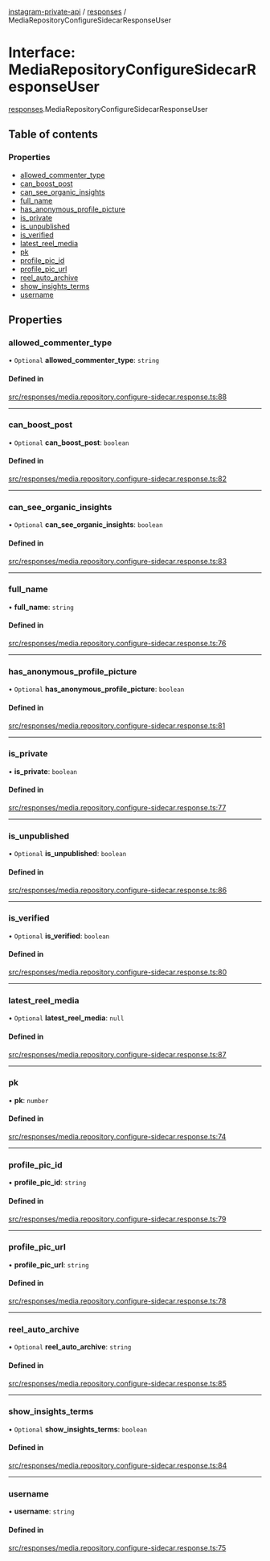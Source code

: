 [instagram-private-api](../../README.md) / [responses](../../modules/responses.md) / MediaRepositoryConfigureSidecarResponseUser

# Interface: MediaRepositoryConfigureSidecarResponseUser

[responses](../../modules/responses.md).MediaRepositoryConfigureSidecarResponseUser

## Table of contents

### Properties

- [allowed\_commenter\_type](MediaRepositoryConfigureSidecarResponseUser.md#allowed_commenter_type)
- [can\_boost\_post](MediaRepositoryConfigureSidecarResponseUser.md#can_boost_post)
- [can\_see\_organic\_insights](MediaRepositoryConfigureSidecarResponseUser.md#can_see_organic_insights)
- [full\_name](MediaRepositoryConfigureSidecarResponseUser.md#full_name)
- [has\_anonymous\_profile\_picture](MediaRepositoryConfigureSidecarResponseUser.md#has_anonymous_profile_picture)
- [is\_private](MediaRepositoryConfigureSidecarResponseUser.md#is_private)
- [is\_unpublished](MediaRepositoryConfigureSidecarResponseUser.md#is_unpublished)
- [is\_verified](MediaRepositoryConfigureSidecarResponseUser.md#is_verified)
- [latest\_reel\_media](MediaRepositoryConfigureSidecarResponseUser.md#latest_reel_media)
- [pk](MediaRepositoryConfigureSidecarResponseUser.md#pk)
- [profile\_pic\_id](MediaRepositoryConfigureSidecarResponseUser.md#profile_pic_id)
- [profile\_pic\_url](MediaRepositoryConfigureSidecarResponseUser.md#profile_pic_url)
- [reel\_auto\_archive](MediaRepositoryConfigureSidecarResponseUser.md#reel_auto_archive)
- [show\_insights\_terms](MediaRepositoryConfigureSidecarResponseUser.md#show_insights_terms)
- [username](MediaRepositoryConfigureSidecarResponseUser.md#username)

## Properties

### allowed\_commenter\_type

• `Optional` **allowed\_commenter\_type**: `string`

#### Defined in

[src/responses/media.repository.configure-sidecar.response.ts:88](https://github.com/Nerixyz/instagram-private-api/blob/b3351b9/src/responses/media.repository.configure-sidecar.response.ts#L88)

___

### can\_boost\_post

• `Optional` **can\_boost\_post**: `boolean`

#### Defined in

[src/responses/media.repository.configure-sidecar.response.ts:82](https://github.com/Nerixyz/instagram-private-api/blob/b3351b9/src/responses/media.repository.configure-sidecar.response.ts#L82)

___

### can\_see\_organic\_insights

• `Optional` **can\_see\_organic\_insights**: `boolean`

#### Defined in

[src/responses/media.repository.configure-sidecar.response.ts:83](https://github.com/Nerixyz/instagram-private-api/blob/b3351b9/src/responses/media.repository.configure-sidecar.response.ts#L83)

___

### full\_name

• **full\_name**: `string`

#### Defined in

[src/responses/media.repository.configure-sidecar.response.ts:76](https://github.com/Nerixyz/instagram-private-api/blob/b3351b9/src/responses/media.repository.configure-sidecar.response.ts#L76)

___

### has\_anonymous\_profile\_picture

• `Optional` **has\_anonymous\_profile\_picture**: `boolean`

#### Defined in

[src/responses/media.repository.configure-sidecar.response.ts:81](https://github.com/Nerixyz/instagram-private-api/blob/b3351b9/src/responses/media.repository.configure-sidecar.response.ts#L81)

___

### is\_private

• **is\_private**: `boolean`

#### Defined in

[src/responses/media.repository.configure-sidecar.response.ts:77](https://github.com/Nerixyz/instagram-private-api/blob/b3351b9/src/responses/media.repository.configure-sidecar.response.ts#L77)

___

### is\_unpublished

• `Optional` **is\_unpublished**: `boolean`

#### Defined in

[src/responses/media.repository.configure-sidecar.response.ts:86](https://github.com/Nerixyz/instagram-private-api/blob/b3351b9/src/responses/media.repository.configure-sidecar.response.ts#L86)

___

### is\_verified

• `Optional` **is\_verified**: `boolean`

#### Defined in

[src/responses/media.repository.configure-sidecar.response.ts:80](https://github.com/Nerixyz/instagram-private-api/blob/b3351b9/src/responses/media.repository.configure-sidecar.response.ts#L80)

___

### latest\_reel\_media

• `Optional` **latest\_reel\_media**: ``null``

#### Defined in

[src/responses/media.repository.configure-sidecar.response.ts:87](https://github.com/Nerixyz/instagram-private-api/blob/b3351b9/src/responses/media.repository.configure-sidecar.response.ts#L87)

___

### pk

• **pk**: `number`

#### Defined in

[src/responses/media.repository.configure-sidecar.response.ts:74](https://github.com/Nerixyz/instagram-private-api/blob/b3351b9/src/responses/media.repository.configure-sidecar.response.ts#L74)

___

### profile\_pic\_id

• **profile\_pic\_id**: `string`

#### Defined in

[src/responses/media.repository.configure-sidecar.response.ts:79](https://github.com/Nerixyz/instagram-private-api/blob/b3351b9/src/responses/media.repository.configure-sidecar.response.ts#L79)

___

### profile\_pic\_url

• **profile\_pic\_url**: `string`

#### Defined in

[src/responses/media.repository.configure-sidecar.response.ts:78](https://github.com/Nerixyz/instagram-private-api/blob/b3351b9/src/responses/media.repository.configure-sidecar.response.ts#L78)

___

### reel\_auto\_archive

• `Optional` **reel\_auto\_archive**: `string`

#### Defined in

[src/responses/media.repository.configure-sidecar.response.ts:85](https://github.com/Nerixyz/instagram-private-api/blob/b3351b9/src/responses/media.repository.configure-sidecar.response.ts#L85)

___

### show\_insights\_terms

• `Optional` **show\_insights\_terms**: `boolean`

#### Defined in

[src/responses/media.repository.configure-sidecar.response.ts:84](https://github.com/Nerixyz/instagram-private-api/blob/b3351b9/src/responses/media.repository.configure-sidecar.response.ts#L84)

___

### username

• **username**: `string`

#### Defined in

[src/responses/media.repository.configure-sidecar.response.ts:75](https://github.com/Nerixyz/instagram-private-api/blob/b3351b9/src/responses/media.repository.configure-sidecar.response.ts#L75)
